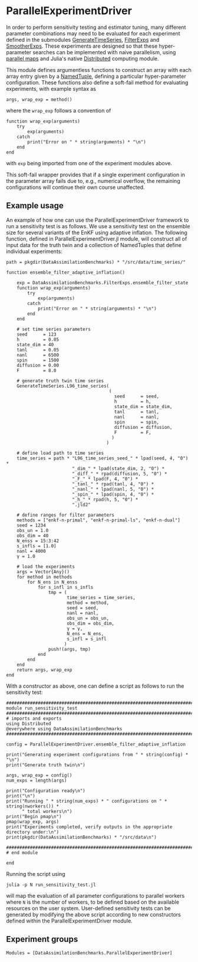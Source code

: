 # ParallelExperimentDriver 

In order to perform sensitivity testing and estimator tuning, many different parameter
combinations may need to be evaluated for each experiment defined in the submodules 
[GenerateTimeSeries](@ref), [FilterExps](@ref) and [SmootherExps](@ref).  These experiments
are designed so that these hyper-parameter searches can be implemented with naive parallelism,
using [parallel maps](https://en.wikipedia.org/wiki/MapReduce) and Julia's
native [Distributed](https://docs.julialang.org/en/v1/stdlib/Distributed/) computing module.

This module defines argumentless functions to construct an array with each array entry given
by a [NamedTuple](https://docs.julialang.org/en/v1/base/base/#Core.NamedTuple), defining
a particular hyper-parameter configuration.  These functions also define a soft-fail method
for evaluating experiments, with example syntax as
```
args, wrap_exp = method()
```
where the `wrap_exp` follows a convention of

```
function wrap_exp(arguments)
    try
        exp(arguments)
    catch
        print("Error on " * string(arguments) * "\n")
    end
end
```
with `exp` being imported from one of the experiment modules above.

This soft-fail wrapper provides that if a single experiment configuration in the parameter
array fails due to, e.g., numerical overflow, the remaining configurations will continue
their own course unaffected.

## Example usage

An example of how one can use the ParallelExperimentDriver framework to run a sensitivity
test is as follows. We use a sensitivity test on the ensemble size for several
variants of the EnKF using adaptive inflation.  The following function, defined in
ParallelExperimentDriver.jl module, will construct all of input data for the truth twin
and a collection of NamedTuples that define individual experiments:

```{julia}
path = pkgdir(DataAssimilationBenchmarks) * "/src/data/time_series/"

function ensemble_filter_adaptive_inflation()

    exp = DataAssimilationBenchmarks.FilterExps.ensemble_filter_state
    function wrap_exp(arguments)
        try
            exp(arguments)
        catch
            print("Error on " * string(arguments) * "\n")
        end
    end

    # set time series parameters
    seed      = 123
    h         = 0.05
    state_dim = 40
    tanl      = 0.05
    nanl      = 6500
    spin      = 1500
    diffusion = 0.00
    F         = 8.0

    # generate truth twin time series
    GenerateTimeSeries.L96_time_series(
                                       (
                                         seed      = seed,
                                         h         = h,
                                         state_dim = state_dim,
                                         tanl      = tanl,
                                         nanl      = nanl,
                                         spin      = spin,
                                         diffusion = diffusion,
                                         F         = F,
                                        )
                                      )

    # define load path to time series
    time_series = path * "L96_time_series_seed_" * lpad(seed, 4, "0") *
                         "_dim_" * lpad(state_dim, 2, "0") *
                         "_diff_" * rpad(diffusion, 5, "0") *
                         "_F_" * lpad(F, 4, "0") *
                         "_tanl_" * rpad(tanl, 4, "0") *
                         "_nanl_" * lpad(nanl, 5, "0") *
                         "_spin_" * lpad(spin, 4, "0") *
                         "_h_" * rpad(h, 5, "0") *
                         ".jld2"

    # define ranges for filter parameters
    methods = ["enkf-n-primal", "enkf-n-primal-ls", "enkf-n-dual"]
    seed = 1234
    obs_un = 1.0
    obs_dim = 40
    N_enss = 15:3:42
    s_infls = [1.0]
    nanl = 4000
    γ = 1.0
    
    # load the experiments
    args = Vector{Any}()
    for method in methods
        for N_ens in N_enss
            for s_infl in s_infls
                tmp = (
                       time_series = time_series,
                       method = method,
                       seed = seed,
                       nanl = nanl,
                       obs_un = obs_un,
                       obs_dim = obs_dim,
                       γ = γ,
                       N_ens = N_ens,
                       s_infl = s_infl
                      )
                push!(args, tmp)
            end
        end
    end
    return args, wrap_exp
end

```

With a constructor as above, one can define a script as follows to run the sensitivity test:

```
##############################################################################################
module run_sensitivity_test 
##############################################################################################
# imports and exports
using Distributed
@everywhere using DataAssimilationBenchmarks
##############################################################################################

config = ParallelExperimentDriver.ensemble_filter_adaptive_inflation

print("Generating experiment configurations from " * string(config) * "\n")
print("Generate truth twin\n")

args, wrap_exp = config()
num_exps = length(args)

print("Configuration ready\n")
print("\n")
print("Running " * string(num_exps) * " configurations on " * string(nworkers()) *
      " total workers\n")
print("Begin pmap\n")
pmap(wrap_exp, args)
print("Experiments completed, verify outputs in the appropriate directory under:\n")
print(pkgdir(DataAssimilationBenchmarks) * "/src/data\n")

##############################################################################################
# end module

end
```

Running the script using
```
julia -p N run_sensitivity_test.jl
```
will map the evaluation of all parameter configurations to parallel workers where `N`
is the number of workers, to be defined based on the available resources on the user system.
User-defined sensitivity tests can be generated by modifying the above script according
to new constructors defined within the ParallelExperimentDriver module.

## Experiment groups
```@autodocs
Modules = [DataAssimilationBenchmarks.ParallelExperimentDriver]
```
